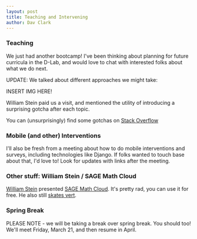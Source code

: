 ```yaml
---
layout: post
title: Teaching and Intervening
author: Dav Clark
---
```

### Teaching

We just had another bootcamp! I've been thinking about planning for future
curricula in the D-Lab, and would love to chat with interested folks about what
we do next.

UPDATE: We talked about different approaches we might take:

INSERT IMG HERE!

William Stein paid us a visit, and mentioned the utility of introducing a
surprising gotcha after each topic.

You can (unsurprisingly) find some gotchas on [Stack
Overflow](http://stackoverflow.com/questions/530530/python-2-x-gotchas-and-landmines)

### Mobile (and other) Interventions

I'll also be fresh from a meeting about how to do mobile interventions and
surveys, including technologies like Django. If folks wanted to touch base about
that, I'd love to! Look for updates with links after the meeting.

### Other stuff: William Stein / SAGE Math Cloud

[William Stein](http://modular.math.washington.edu/) presented [SAGE Math
Cloud](https://cloud.sagemath.com/). It's pretty rad, you can use it for free.
He also still [skates vert](http://imgur.com/gallery/1fykucl).

### Spring Break

PLEASE NOTE - we will be taking a break over spring break. You should too! We'll
meet Friday, March 21, and then resume in April.

